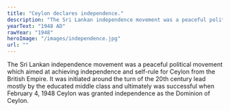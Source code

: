 ```yaml
---
title: "Ceylon declares independence."
description: "The Sri Lankan independence movement was a peaceful political movement which aimed at achieving independence and self-rule for Ceylon from the British Empire. It was initiated around the turn of the 20th century lead mostly by the educated middle class and ultimately was successful when February 4, 1948 Ceylon was granted independence as the Dominion of Ceylon."
yearText: "1948 AD"
rawYear: "1948"
heroImage: "/images/independence.jpg"
url: ""
---
```


The Sri Lankan independence movement was a peaceful political movement which aimed at achieving independence and self-rule for Ceylon from the British Empire. It was initiated around the turn of the 20th century lead mostly by the educated middle class and ultimately was successful when February 4, 1948 Ceylon was granted independence as the Dominion of Ceylon.
